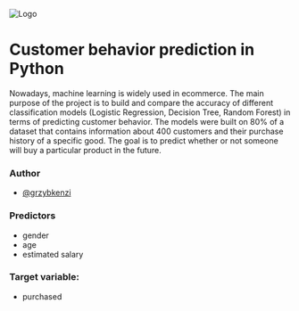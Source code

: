 
![Logo](https://s19538.pcdn.co/wp-content/uploads/2021/06/ecommerce.jpg)


# Customer behavior prediction in Python
Nowadays, machine learning is widely used in ecommerce. The main purpose of the project is to build and compare the accuracy of different classification models (Logistic Regression, Decision Tree, Random Forest) in terms of predicting customer behavior. The models were built on 80% of a dataset that contains information about 400 customers and their purchase history of a specific good. The goal is to predict whether or not someone will buy a particular product in the future.

### Author

- [@grzybkenzi](https://github.com/grzybkenzi)


### Predictors
- gender 
- age
- estimated salary 

### Target variable: 
- purchased 
